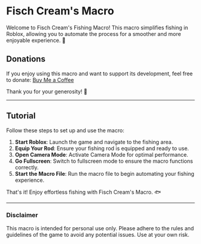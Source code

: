 # Fisch Cream's Macro

Welcome to Fisch Cream's Fishing Macro! This macro simplifies fishing in Roblox, allowing you to automate the process for a smoother and more enjoyable experience. 🎣

## Donations
If you enjoy using this macro and want to support its development, feel free to donate:
[Buy Me a Coffee](https://www.buymeacoffee.com/kinao1?l=en)

Thank you for your generosity! 💖

---

## Tutorial
Follow these steps to set up and use the macro:

1. **Start Roblox**: Launch the game and navigate to the fishing area.
2. **Equip Your Rod**: Ensure your fishing rod is equipped and ready to use.
3. **Open Camera Mode**: Activate Camera Mode for optimal performance.
4. **Go Fullscreen**: Switch to fullscreen mode to ensure the macro functions correctly.
5. **Start the Macro File**: Run the macro file to begin automating your fishing experience.

That's it! Enjoy effortless fishing with Fisch Cream's Macro. 🐟

---

### Disclaimer
This macro is intended for personal use only. Please adhere to the rules and guidelines of the game to avoid any potential issues. Use at your own risk.

